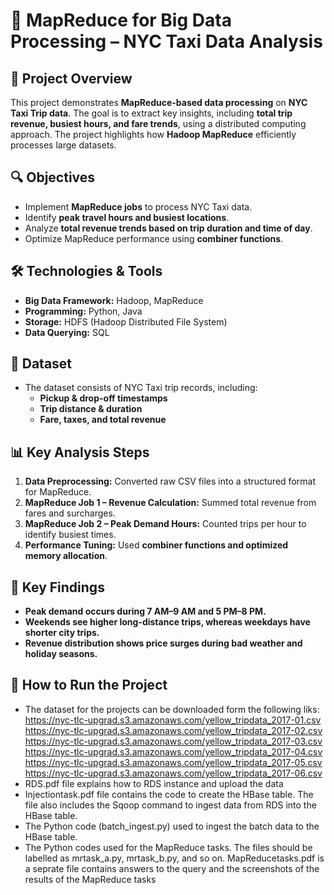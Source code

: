 # 🚖 MapReduce for Big Data Processing – NYC Taxi Data Analysis  

## 📝 Project Overview  
This project demonstrates **MapReduce-based data processing** on **NYC Taxi Trip data**. The goal is to extract key insights, including **total trip revenue, busiest hours, and fare trends**, using a distributed computing approach. The project highlights how **Hadoop MapReduce** efficiently processes large datasets.  

## 🔍 Objectives  
- Implement **MapReduce jobs** to process NYC Taxi data.  
- Identify **peak travel hours and busiest locations**.  
- Analyze **total revenue trends based on trip duration and time of day**.  
- Optimize MapReduce performance using **combiner functions**.  

## 🛠️ Technologies & Tools  
- **Big Data Framework:** Hadoop, MapReduce  
- **Programming:** Python, Java  
- **Storage:** HDFS (Hadoop Distributed File System)  
- **Data Querying:** SQL  

## 📂 Dataset  
- The dataset consists of NYC Taxi trip records, including:  
  - **Pickup & drop-off timestamps**  
  - **Trip distance & duration**  
  - **Fare, taxes, and total revenue**

## 📊 Key Analysis Steps  
1. **Data Preprocessing:** Converted raw CSV files into a structured format for MapReduce.  
2. **MapReduce Job 1 – Revenue Calculation:** Summed total revenue from fares and surcharges.  
3. **MapReduce Job 2 – Peak Demand Hours:** Counted trips per hour to identify busiest times.  
4. **Performance Tuning:** Used **combiner functions and optimized memory allocation**.  

## 📌 Key Findings  
- **Peak demand occurs during 7 AM–9 AM and 5 PM–8 PM.**  
- **Weekends see higher long-distance trips, whereas weekdays have shorter city trips.**  
- **Revenue distribution shows price surges during bad weather and holiday seasons.**  

## 🚀 How to Run the Project  
- The dataset for the projects can be downloaded form the following liks:
<br> https://nyc-tlc-upgrad.s3.amazonaws.com/yellow_tripdata_2017-01.csv
 <br> https://nyc-tlc-upgrad.s3.amazonaws.com/yellow_tripdata_2017-02.csv
 <br> https://nyc-tlc-upgrad.s3.amazonaws.com/yellow_tripdata_2017-03.csv
 <br> https://nyc-tlc-upgrad.s3.amazonaws.com/yellow_tripdata_2017-04.csv
 <br> https://nyc-tlc-upgrad.s3.amazonaws.com/yellow_tripdata_2017-05.csv
 <br> https://nyc-tlc-upgrad.s3.amazonaws.com/yellow_tripdata_2017-06.csv
- RDS.pdf file explains how to RDS instance and upload the data
- Injectiontask.pdf file contains the code to create the HBase table. The file also includes the Sqoop command to ingest data from RDS into the HBase table.
- The Python code (batch_ingest.py) used to ingest the batch data to the HBase table.
- The Python codes used for the MapReduce tasks. The files should be labelled as mrtask_a.py, mrtask_b.py, and so on. MapReducetasks.pdf is a seprate file contains answers to the query and the screenshots of the results of the MapReduce tasks 
